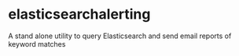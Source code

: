 # elasticsearchalerting
A stand alone utility to query Elasticsearch and send email reports of keyword matches
